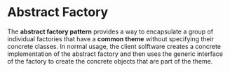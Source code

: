 # Abstract Factory

The __abstract factory pattern__ provides a way to encapsulate a group of individual factories that have a __common theme__ without specifying their concrete classes. In normal usage, the client solftware creates a concrete implementation of the abstract factory and then uses the generic interface of the factory to create the concrete objects that are part of the theme. 